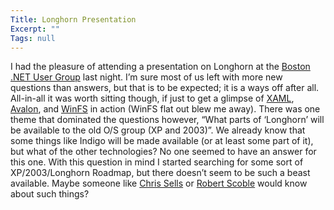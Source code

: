 ```yaml
---
Title: Longhorn Presentation
Excerpt: ""
Tags: null
---
```

<div class="Section1"> I had the pleasure of attending a presentation on Longhorn at the <a href="http://www.bostondotnet.org/" target="_blank">Boston .NET User Group</a> last night. I&#8217;m sure most of us left with more new questions than answers, but that is to be expected; it is a ways off after all. All-in-all it was worth sitting though, if just to get a glimpse of <a href="http://longhorn.msdn.microsoft.com/lhsdk/core/overviews/about%20xaml.aspx" target="_blank">XAML</a>, <a href="http://longhorn.msdn.microsoft.com/?//longhorn.msdn.microsoft.com/lhsdk/core/overviews/road_map.aspx" target="_blank">Avalon</a>, and <a href="http://longhorn.msdn.microsoft.com/?//longhorn.msdn.microsoft.com/lhsdk/winfs/daovrwelcometowinfs.aspx" target="_blank">WinFS</a> in action (WinFS flat out blew me away).
 There was one theme that dominated the questions however, &#8220;What parts of &#8216;Longhorn&#8217; will be available to the old O/S group (XP and 2003)&#8221;. We already know that some things like Indigo will be made available (or at least some part of it), but what of the other technologies? No one seemed to have an answer for this one. With this question in mind I started searching for some sort of XP/2003/Longhorn Roadmap, but there doesn&#8217;t seem to be such a beast available. Maybe someone like <a href="http://www.sellsbrothers.com/#news" target="_blank">Chris Sells</a> or <a href="http://radio.weblogs.com/0001011/" target="_blank">Robert Scoble</a> would know about such things?
</div>
